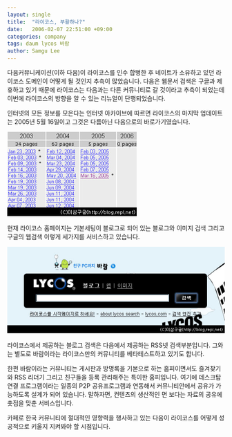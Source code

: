 ```yaml
---
layout: single
title:  "라이코스, 부활하나?"
date:   2006-02-07 22:51:00 +09:00
categories: company
tags: daum lycos 바람
author: Samgu Lee
---
```

다음커뮤니케이션(이하 다음)이 라이코스를 인수 합병한 후 네이트가 소유하고 있던 라이코스 도메인이 어떻게 될 것인지 추측이 많았습니다. 다음은 웹문서 검색은 구글과 제휴하고 있기 때문에 라이코스는 다음과는 다른 커뮤니티로 갈 것이라고 추측이 되었는데 이번에 라이코스의 방향을 알 수 있는 리뉴얼이 단행되었습니다.

인터넷의 모든 정보를 모은다는 인터넷 아카이브에 따르면 라이코스의 마지막 업데이트는 2005년 5월 16일이고 그것은 다름아닌 다음으로의 바로가기였습니다.

![라이코스 아카이브](/assets/lycos_achive.jpg)

현재 라이코스 홈페이지는 기본세팅이 블로그로 되어 있는 블로그와 이미지 검색 그리고 구글의 웹검색 이렇게 세가지를 서비스하고 있습니다.

![라이코스 메인](/assets/lycos_main.jpg)

라이코스에서 제공하는 블로그 검색은 다음에서 제공하는 RSS넷 검색부분입니다. 그와는 별도로 바람이라는 라이코스만의 커뮤니티를 베타테스트하고 있기도 합니다.

한편 바람이라는 커뮤니티는 게시판과 방명록을 기본으로 하는 홈피이면서도 즐겨찾기와 RSS 리더기 그리고 친구들을 등록 관리해주는 특이한 홈피입니다. 여기에 데스크탑 연결 프로그램이라는 일종의 P2P 공유프로그램과 연동해서 커뮤니티안에서 공유가 가능하도록 설계가 되어 있습니다. 말하자면, 컨텐츠의 생산적인 면 보다는 자료의 공유에 촛점을 맞춘 서비스입니다.

카페로 한국 커뮤니티에 절대적인 영향력을 행사하고 있는 다음이 라이코스를 어떻게 성공적으로 키울지 지켜봐야 할 시점입니다.
